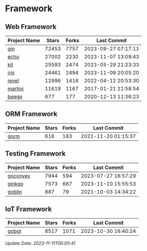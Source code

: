 # Framework

## Web Framework
| Project Name | Stars | Forks | Last Commit |
| ------------ | ----- | ----- | ----------- |
| [gin](https://github.com/gin-gonic/gin) | 72453 | 7757 | 2023-09-27 07:17:11 |
| [echo](https://github.com/labstack/echo) | 27002 | 2230 | 2023-11-07 13:09:43 |
| [kit](https://github.com/go-kit/kit) | 25593 | 2474 | 2023-05-29 21:23:33 |
| [iris](https://github.com/kataras/iris) | 24461 | 2494 | 2023-11-09 20:05:20 |
| [revel](https://github.com/revel/revel) | 12996 | 1416 | 2022-04-12 20:53:30 |
| [martini](https://github.com/go-martini/martini) | 11619 | 1167 | 2017-01-21 21:58:54 |
| [beego](https://github.com/astaxie/beego) | 677 | 177 | 2020-12-13 11:36:23 |

## ORM Framework
| Project Name | Stars | Forks | Last Commit |
| ------------ | ----- | ----- | ----------- |
| [gorm](https://github.com/jinzhu/gorm) | 616 | 183 | 2021-11-20 01:15:37 |

## Testing Framework
| Project Name | Stars | Forks | Last Commit |
| ------------ | ----- | ----- | ----------- |
| [goconvey](https://github.com/smartystreets/goconvey) | 7944 | 594 | 2023-07-27 16:57:29 |
| [ginkgo](https://github.com/onsi/ginkgo) | 7573 | 667 | 2023-11-10 15:55:53 |
| [goblin](https://github.com/franela/goblin) | 887 | 79 | 2021-10-03 14:34:22 |

## IoT Framework
| Project Name | Stars | Forks | Last Commit |
| ------------ | ----- | ----- | ----------- |
| [gobot](https://github.com/hybridgroup/gobot) | 8517 | 1071 | 2023-10-30 16:40:24 |

*Update Date: 2023-11-11T00:00:41*
